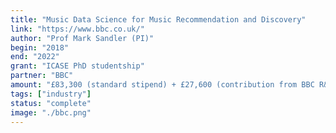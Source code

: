 ```yaml
---
title: "Music Data Science for Music Recommendation and Discovery"
link: "https://www.bbc.co.uk/"
author: "Prof Mark Sandler (PI)"
begin: "2018"
end: "2022"
grant: "ICASE PhD studentship"
partner: "BBC"
amount: "£83,300 (standard stipend) + £27,600 (contribution from BBC R&D)"
tags: ["industry"]
status: "complete"
image: "./bbc.png"
---
```



